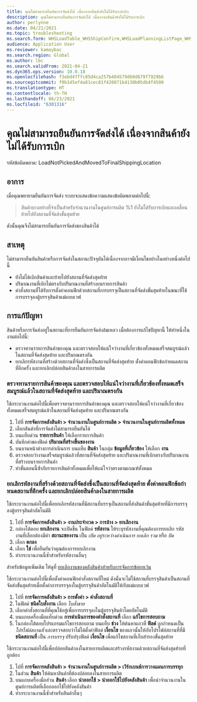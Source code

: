 ```yaml
---
title: คุณไม่สามารถยืนยันการจัดส่งได้ เนื่องจากสินค้ายังไม่ได้รับการเบิก
description: คุณไม่สามารถยืนยันการจัดส่งได้ เนื่องจากสินค้ายังไม่ได้รับการเบิก
author: perlynne
ms.date: 04/21/2021
ms.topic: troubleshooting
ms.search.form: WHSLoadTable_WHSShipConfirm,WHSLoadPlanningListPage_WHSShipConfirm,WHSLoadPlanningWorkbench_WHSShipConfirm,WHSTransportLoad_WHSShipConfirm,WHSShipPlanningListPage_WHSShipConfirm,WHSShipmentDetails_WHSShipConfirm,WHSWorkTable_WHSShipConfirm,WHSWorkTableListPage_WHSShipConfirm,Dialog_WHSOutboundShipConfirmController_WHSOutboundShipConfirm
audience: Application User
ms.reviewer: kamaybac
ms.search.region: Global
ms.author: lbc
ms.search.validFrom: 2021-04-21
ms.dyn365.ops.version: 10.0.18
ms.openlocfilehash: f3ebd47ffc85d4ca257b404579d60d679f7929b6
ms.sourcegitcommit: f9b145ef4a81cec81f420871b4130b05db4f4500
ms.translationtype: HT
ms.contentlocale: th-TH
ms.lasthandoff: 06/23/2021
ms.locfileid: "6301316"
---
```

# <a name="you-cant-confirm-a-shipment-because-items-havent-been-picked"></a>คุณไม่สามารถยืนยันการจัดส่งได้ เนื่องจากสินค้ายังไม่ได้รับการเบิก

รหัสข้อผิดพลาด: LoadNotPickedAndMovedToFinalShippingLocation

## <a name="symptoms"></a>อาการ

เมื่อคุณพยายามยืนยันการจัดส่ง ระบบจะแสดงข้อความแสดงข้อผิดพลาดต่อไปนี้:

> สินค้าบางอย่างที่จำเป็นสำหรับจำนวนงานในศูนย์การผลิต %1 ยังไม่ได้รับการเบิกและเคลื่อนย้ายไปยังสถานที่จัดส่งขั้นสุดท้าย

ดังนั้นคุณจึงไม่สามารถยืนยันการจัดส่งของสินค้าได้

## <a name="cause"></a>สาเหตุ

ไม่สามารถยืนยันสินค้าหรือการจัดส่งในสถานะปัจจุบันได้เนื่องจากอาจมีเงื่อนไขอย่างใดอย่างหนึ่งต่อไปนี้

- ยังไม่ได้เบิกสินค้าและย้ายไปยังสถานที่จัดส่งสุดท้าย
- ปริมาณงานที่เบิกไม่ตรงกับปริมาณงานที่สร้างบนรายการสินค้า
- คำสั่งสถานที่ได้รับการตั้งค่าคอนฟิกด้วยสถานที่การบรรจุเป็นสถานที่จัดส่งขั้นสุดท้ายในขณะที่ใช้การบรรจุลงตู้บรรจุสินค้าแม่แบบเวฟ

## <a name="resolution"></a>การแก้ปัญหา

สินค้าหรือการจัดส่งอยู่ในสถานะที่การยืนยันการจัดส่งล้มเหลว เมื่อต้องการแก้ไขปัญหานี้ ให้ทำหนึ่งในงานต่อไปนี้:

- ตรวจทานรายการสินค้าของคุณ และตรวจสอบให้แน่ใจว่างานที่เกี่ยวข้องทั้งหมดเสร็จสมบูรณ์แล้วในสถานที่จัดส่งสุดท้าย และปริมาณตรงกัน
- ยกเลิกรหัสงานที่สร้างด้วยสถานที่จัดส่งซึ่งเป็นสถานที่จัดส่งสุดท้าย ตั้งค่าคอนฟิกข้อกําหนดสถานที่อีกครั้ง และยกเลิกปล่อยสินค้าลงในสายการผลิต

### <a name="review-your-load-lines-and-make-sure-that-all-the-related-work-has-been-completed-at-the-final-shipping-location-and-that-the-quantities-match"></a>ตรวจทานรายการสินค้าของคุณ และตรวจสอบให้แน่ใจว่างานที่เกี่ยวข้องทั้งหมดเสร็จสมบูรณ์แล้วในสถานที่จัดส่งสุดท้าย และปริมาณตรงกัน

ใช้กระบวนงานต่อไปนี้เพื่อตรวจทานรายการสินค้าของคุณ และตรวจสอบให้แน่ใจว่างานที่เกี่ยวข้องทั้งหมดเสร็จสมบูรณ์แล้วในสถานที่จัดส่งสุดท้าย และปริมาณตรงกัน

1. ไปที่ **การจัดการคลังสินค้า \> จำนวนงานในศูนย์การผลิต \> จำนวนงานในศูนย์การผลิตทั้งหมด**
1. เลือกสินค้าที่การจัดส่งไม่สามารถยืนยันได้
1. บนแท็บด่วน **รายการสินค้า** ให้เลือกรายการสินค้า
1. บันทึกค่าของฟิลด์ **ปริมาณที่สร้างขึ้นของงาน**
1. บนบานหน้าต่างการดำเนินการ บนแท็บ **สินค้า** ในกลุ่ม **ข้อมูลที่เกี่ยวข้อง** ให้เลือก **งาน**
1. ตรวจสอบว่างานเสร็จสมบูรณ์แล้วที่สถานที่จัดส่งสุดท้าย และปริมาณงานที่เบิกตรงกับปริมาณงานที่สร้างบนรายการสินค้า
1. ทําขั้นตอนนี้ซ้ํากับรายการสินค้าทั้งหมดเพื่อให้แน่ใจว่าตรงตามเกณฑ์ทั้งหมด

### <a name="cancel-the-work-ids-that-have-been-created-with-the-packing-location-as-the-final-shipping-location-reconfigure-the-location-directive-and-rerelease-the-load"></a>ยกเลิกรหัสงานที่สร้างด้วยสถานที่จัดส่งซึ่งเป็นสถานที่จัดส่งสุดท้าย ตั้งค่าคอนฟิกข้อกําหนดสถานที่อีกครั้ง และยกเลิกปล่อยสินค้าลงในสายการผลิต

ใช้กระบวนงานต่อไปนี้เพื่อยกเลิกรหัสงานที่มีสถานที่บรรจุเป็นสถานที่ส่งสินค้าขั้นสุดท้ายที่มีการบรรจุลงตู้บรรจุสินค้าอัตโนมัติ

1. ไปที่ **การจัดการคลังสินค้า \> งานประจำงวด \> การล้าง \> ยกเลิกงาน**
1. กล่องโต้ตอบ **ยกเลิกงาน** จะเปิดขึ้น ในฟิลด์ **รหัสงาน** ให้ระบุรหัสงานที่คุณต้องการยกเลิก รหัสงานที่เลือกต้องมีค่า **สถานะของงาน** เป็น *เปิด* *อยู่ระหว่างดำเนินการ* *ยกเลิก* *รวม* หรือ *ปิด*
1. เลือก **ตกลง**
1. เลือก **ใช่** เพื่อยืนยันว่าคุณต้องการยกเลิกงาน
1. ทํากระบวนงานนี้ซ้ำสำหรับรหัสงานอื่นๆ

สำหรับข้อมูลเพิ่มเติม ให้ดูที่ [ยกเลิกงานของคลังสินค้าสำหรับการจัดการข้อยกเว้น](../../warehousing/cancel-warehouse-work.md)

ใช้กระบวนงานต่อไปนี้เพื่อตั้งค่าคอนฟิกคำสั่งสถานที่ใหม่ ดังนั้นจะไม่ใช้สถานที่บรรจุสินค้าเป็นสถานที่จัดส่งขั้นสุดท้ายเมื่อตั้งค่าการบรรจุลงในตู้บรรจุสินค้าอัตโนมัติให้กับแม่แบบเวฟ

1. ไปที่ **การจัดการคลังสินค้า \> การตั้งค่า \> คำสั่งสถานที่**
1. ในฟิลด์ **ชนิดใบสั่งงาน** เลือก *ใบสั่งขาย*
1. เลือกคำสั่งสถานที่ที่คุณใช้อยู่เพื่อการบรรจุลงในตู้บรรจุสินค้าโดยอัตโนมัติ
1. บนแถบเครื่องมือแท็บด่วน **การดำเนินการของคำสั่งสถานที่** เลือก **แก้ไขการสอบถาม**
1. ในกล่องโต้ตอบโปรแกรมแก้ไขการสอบถาม บนแท็บ **ช่วง** ให้ค้นหาแถวที่ **ฟิลด์** ถูกกําหนดเป็น *โปรไฟล์สถานที่* และตรวจสอบว่าไม่ได้ตั้งค่าฟิลด์ **เงื่อนไข** ของแถวนั้นให้กับโปรไฟล์สถานที่ที่มี **ชนิดสถานที่** เป็น *การบรรจุ* ปรับปรุงฟิลด์ **เงื่อนไข** เพื่อแก้ไขสถานที่เก็บสำรองขั้นสุดท้าย

ใช้กระบวนงานต่อไปนี้เพื่อปล่อยสินค้าลงในสายการผลิตและสร้างรหัสงานด้วยสถานที่จัดส่งสุดท้ายที่ถูกต้อง

1. ไปที่ **การจัดการคลังสินค้า \> จำนวนงานในศูนย์การผลิต \> เวิร์กเบนช์การวางแผนการบรรทุก**
1. ในส่วน **สินค้า** ให้ค้นหาสินค้าที่ต้องปล่อยลงในสายการผลิต
1. บนแถบเครื่องมือส่วน **สินค้า** เลือก **นำออกใช้ \> นำออกใช้ไปยังคลังสินค้า** เพื่อนำจำนวนงานในศูนย์การผลิตที่เลือกออกใช้ไปยังคลังสินค้า
1. ทํากระบวนงานนี้ซ้ำสำหรับสินค้าอื่นๆ
